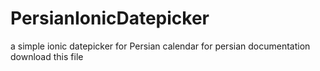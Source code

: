 # PersianIonicDatepicker
a simple ionic datepicker for Persian calendar
for persian documentation download this file 
